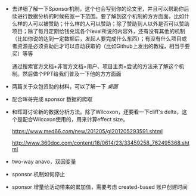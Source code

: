 - 去详细了解一下Sponsor机制，这个也会写到你的论文里，并且可以帮助你后续进行数据分析的时候拓宽一下范围。要了解到这个机制的方方面面，比如什么样的人可以被赞助；什么样的人可以赞助；除了赞助到人以外是否可以赞助项目；除了每月定期给钱兑现各个level所说的内容外，还有没有其他的机制（比如你说的达到一定数额后，发起人要完成什么东西）；有没有什么项目或者资源是必须资助后才可以自动获取的（比如Github上发出的教程，相当于要买）等等

  通过搜索官方文档+非官方文档+用户、项目主页+尝试的方法来了解这个机制。然后做个PPT给我们普及一下他的方方面面

- 两篇关于众包资助的材料，可以了解一下 *桌面*

- 配合晖哥完成 sponsor 数据的爬取

- 和晖哥讨论新的数据分析方法。除了Wilcoxon，还要看一下cliff's delta，这个是配合Wilcoxon使用的，用来计算effect size。

  https://www.med66.com/new/201205/gl201205293591.shtml

  http://www.360doc.com/content/18/0614/23/33459258_762495368.shtml

- two-way anavo，双因变量

- sponsor 机制如何停止
- sponsor 增量给活动带来的累加值，需要考虑 created-based 账户创建时间